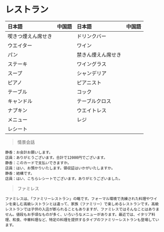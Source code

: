 # レストラン

|日本語                            | 中国語 | 日本語                                | 中国語 |
| :-------------------------------- | :----- | :------------------------------------ | :----- |
| <ruby>喫きつ煙えん席せき</ruby>           |        | <ruby>ドリンクバー</ruby>                   |        |
| <ruby>ウエイター</ruby>           |        | <ruby>ワイン</ruby>                   |        |
| <ruby>パン</ruby>           |        | <ruby>禁きん煙えん席せき</ruby>                   |        |
| <ruby>ステーキ</ruby>           |        | <ruby>ワイングラス</ruby>                   |        |
| <ruby>スープ</ruby>           |        | <ruby>シャンデリア</ruby>                   |        |
| <ruby>ピアノ</ruby>           |        | <ruby>ピアニスト</ruby>                   |        |
| <ruby>テーブル</ruby>           |        | <ruby>コック</ruby>                   |        |
| <ruby>キャンドル</ruby>           |        | <ruby>テーブルクロス</ruby>                   |        |
| <ruby>ナプキン</ruby>           |        | <ruby>ウエイトレス</ruby>                   |        |
| <ruby>メニュー</ruby>           |        | <ruby>レジ</ruby>                   |        |
| <ruby>レシート</ruby>           |        |                    |        |

> 情景会話

```text
静香：お会計お願いします。
店員：ありがとうございます。合計で12000円でございます。
静香：このカードで支払いできますか。
店員：はい、お預かりいたします。領収証はいかがいたしますか。
静香：結構です。
店員：はい、こちらレシートでございます。ありがとうございました。
```

> ファミレス

```text
ファミレスは、「ファミリーレストラン」の略です。フォーマル環境で洗練された料理やワインを楽しむ高級レストランとは違って、家族（ファミリー）で楽しめるレストランです。高級レストランでは子供の入店が断られることもありますが、ファミレスではそんなことはありません。値段もお手頃なものが多く、いろいろなメニューがあります。最近では、イタリア料理、和食、中華料理など、特定の料理を提供するタイプのファミリーレストランも登場しています。
```
